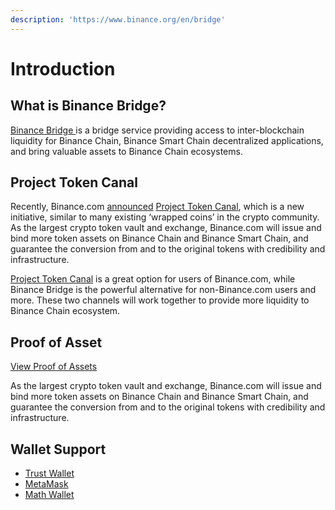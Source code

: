 ```yaml
---
description: 'https://www.binance.org/en/bridge'
---
```


# Introduction

## What is Binance Bridge?

[Binance Bridge ](https://www.binance.org/en/bridge)is a bridge service providing access to inter-blockchain liquidity for Binance Chain, Binance Smart Chain decentralized applications, and bring valuable assets to Binance Chain ecosystems.

## Project Token Canal

Recently, Binance.com [announced](https://www.binance.com/en/support/articles/daca7c991d5f4c45a4d1083f70912515) [Project Token Canal](https://www.binance.org/en/blog/binance-presents-project-token-canal-2/), which is a new initiative, similar to many existing ‘wrapped coins’ in the crypto community. As the largest crypto token vault and exchange, Binance.com will issue and bind more token assets on Binance Chain and Binance Smart Chain, and guarantee the conversion from and to the original tokens with credibility and infrastructure.

[Project Token Canal](https://www.binance.org/en/blog/binance-presents-project-token-canal-2/) is a great option for users of Binance.com, while Binance Bridge is the powerful alternative for non-Binance.com users and more. These two channels will work together to provide more liquidity to Binance Chain ecosystem.

## Proof of Asset

 [View Proof of Assets](https://www.binance.org/en/assets-proof)

As the largest crypto token vault and exchange, Binance.com will issue and bind more token assets on Binance Chain and Binance Smart Chain, and guarantee the conversion from and to the original tokens with credibility and infrastructure.

## Wallet Support

* [Trust Wallet](https://community.trustwallet.com/t/how-to-peg-out-tokens-from-binance-smart-chain/73517)
* [MetaMask](https://www.metamask.io)
* [Math Wallet](https://twitter.com/MathWallet/status/1349879468437905408)

## 







